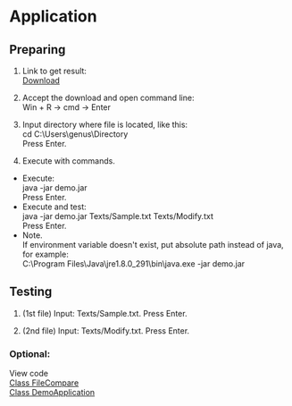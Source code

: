 # Application
## Preparing

1. Link to get result:  
[Download](https://github.com/Alexxx180/Genus/raw/main/Leve%201/Result/demo.jar)

2. Accept the download and open command line:  
Win + R -> cmd -> Enter

3. Input directory where file is located, like this:  
cd C:\Users\genus\Directory  
Press Enter.

4. Execute with commands.  
  
* Execute:  
java -jar demo.jar  
Press Enter.  
* Execute and test:  
java -jar demo.jar Texts/Sample.txt Texts/Modify.txt  
Press Enter.  
* Note.  
If environment variable doesn't exist, put absolute path instead of java, for example:  
C:\Program Files\Java\jre1.8.0_291\bin\java.exe -jar demo.jar

## Testing

1. (1st file) Input: Texts/Sample.txt. Press Enter.

2. (2nd file) Input: Texts/Modify.txt. Press Enter.

### Optional:  
View code  
[Class FileCompare](https://github.com/Alexxx180/Genus/blob/main/Level%201/Usual/src/compare/FileCompare.java)  
[Class DemoApplication](https://github.com/Alexxx180/Genus/blob/main/Level%201/Usual/src/demo/DemoApplication.java)